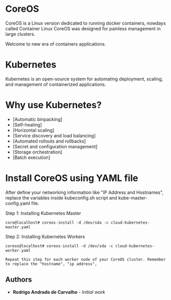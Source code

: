 # CoreOS 
CoreOS is a Linux version dedicated to running docker containers, nowdays called Container Linux CoreOS was designed for painless management in large clusters.

Welcome to new era of containers applications.

# Kubernetes

Kubernetes is an open-source system for automating deployment, scaling, and management of containerized applications.

# Why use Kubernetes?

* [Automatic binpacking]          
* [Self-healing]
* [Horizontal scaling]
* [Service discovery and load balancing]
* [Automated rollouts and rollbacks]
* [Secret and configuration management]
* [Storage orchestration]
* [Batch execution]

# Install CoreOS using YAML file
After define your networking information like "IP Address and Hostnames", replace the variables inside kubeconfig.sh script and kube-master-config.yaml file.

Step 1: Installing Kubernetes Master
```
core@localhost# coreos-install -d /dev/sda -c cloud-kubernetes-master.yaml
```

Step 2: Installing Kubernetes Workers
```
coreos@localhost# coreos-install -d /dev/sda -c cloud-kubernetes-worker.yaml

Repeat this step for each worker node of your CoreOS cluster. Remember to replace the "hostname", "ip address", 
```


## Authors

* **Rodrigo Andrade de Carvalho** - *Initial work*
